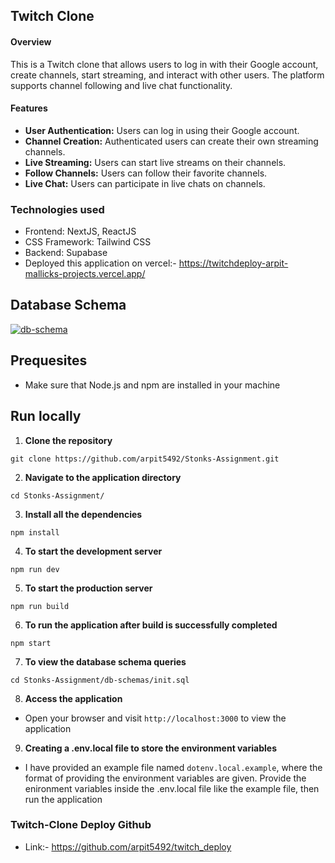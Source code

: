 ## Twitch Clone

#### Overview

This is a Twitch clone that allows users to log in with their Google account, create channels, start streaming, and interact with other users. The platform supports channel following and live chat functionality.

#### Features

- **User Authentication:** Users can log in using their Google account.
- **Channel Creation:** Authenticated users can create their own streaming channels.
- **Live Streaming:** Users can start live streams on their channels.
- **Follow Channels:** Users can follow their favorite channels.
- **Live Chat:** Users can participate in live chats on channels.

### Technologies used

- Frontend: NextJS, ReactJS
- CSS Framework: Tailwind CSS
- Backend: Supabase
- Deployed this application on vercel:- https://twitchdeploy-arpit-mallicks-projects.vercel.app/

## Database Schema

<a href="https://dbdiagram.io/d/66865f299939893dae06cee7" target="_blank">
    <img src="https://github.com/arpit5492/Stonks-Assignment/assets/48523103/ad531656-7827-4af3-9df6-a6c13fba081c" alt="db-schema">
</a>

## Prequesites

- Make sure that Node.js and npm are installed in your machine

## Run locally

1. **Clone the repository**

```
git clone https://github.com/arpit5492/Stonks-Assignment.git
```

2. **Navigate to the application directory**

```
cd Stonks-Assignment/
```

3. **Install all the dependencies**

```
npm install
```

4. **To start the development server**

```
npm run dev
```

5. **To start the production server**

```
npm run build
```

6. **To run the application after build is successfully completed**

```
npm start
```

7. **To view the database schema queries**

```
cd Stonks-Assignment/db-schemas/init.sql
```

8. **Access the application**

- Open your browser and visit `http://localhost:3000` to view the application

9. **Creating a .env.local file to store the environment variables**

- I have provided an example file named `dotenv.local.example`, where the format of providing the environment variables are given. Provide the enironment variables inside the .env.local file like the example file, then run the application

### Twitch-Clone Deploy Github

- Link:- https://github.com/arpit5492/twitch_deploy
